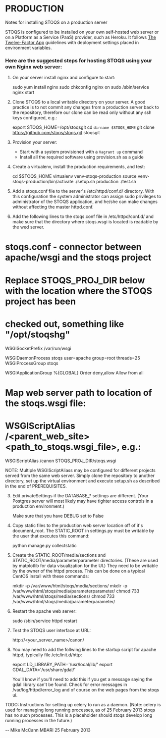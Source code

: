 PRODUCTION
==========

Notes for installing STOQS on a production server

STOQS is configured to be installed on your own self-hosted web server or on a 
Platform as a Service (PaaS) provider, such as Heroku. It follows
[The Twelve-Factor App](http://12factor.net/) guidelines with deployment 
settings placed in environment variables.

### Here are the suggested steps for hosting STOQS using your own Nginx web server:

1. On your server install nginx and configure to start:

    sudo yum install nginx
    sudo chkconfig nginx on
    sudo /sbin/service nginx start

2. Clone STOQS to a local writable directory on your server. A good practice
   is to not commit any changes from a production server back to the repository,
   therefore our clone can be read only without any ssh keys configured, e.g.:

    export STOQS_HOME=/opt/stoqsgit
    cd ``dirname $STOQS_HOME``
    git clone https://github.com/stoqs/stoqs.git stoqsgit

3. Provision your server: 
    * Start with a system provisioned with a `Vagrant up` command
    * Install all the required software using provision.sh as a guide

4. Create a virtualenv, install the production requirements, and test:
   
    cd $STOQS_HOME 
    virtualenv venv-stoqs-production
    source venv-stoqs-production/bin/activate
    ./setup.sh production
    ./test.sh
    
    
1. Add a stoqs.conf file to the server's /etc/httpd/conf.d/ directory.  With this 
   configuration the system administrator can assign sudo privileges to administrator
   of the STOQS application, and he/she can make changes without affecting the master
   httpd.conf.
   
   
2. Add the following lines to the stoqs.conf file in /etc/httpd/conf.d/ and make sure
   that the directory where stoqs.wsgi is located is readable by the wed server.

# stoqs.conf - connector between apache/wsgi and the stoqs project

# Replace STOQS_PROJ_DIR below with the location where the STOQS project has been 
# checked out, something like "/opt/stoqshg"

WSGISocketPrefix /var/run/wsgi

WSGIDaemonProcess stoqs user=apache group=root threads=25
WSGIProcessGroup stoqs

<Directory STOQS_PROJ_DIR>
    WSGIApplicationGroup %{GLOBAL}
    Order deny,allow
    Allow from all
</Directory>

# Map web server path to location of the stoqs.wsgi file:
# WSGIScriptAlias /<parent_web_site> <path_to_stoqs.wsgi_file>, e.g.:
WSGIScriptAlias /canon STOQS_PROJ_DIR/stoqs.wsgi


NOTE: Multiple WSGIScriptAliass may be configured for different projects served from the
      same web server.  Simply clone the repository to another directory, set up the
      virtual environment and execute setup.sh as described in the end of PREREQUISITES.

3. Edit privateSettings if the DATABASE_* settings are different.  (Your Postgres
   server will most likely may have tighter access controls in a production environment.)
   
   Make sure that you have DEBUG set to False
   
4. Copy static files to the production web server location off of it's document_root.
   The STATIC_ROOT in settings.py must be writable by the user that executes this command:

    python manage.py collectstatic


5. Create the STATIC_ROOT/media/sections and STATIC_ROOT/media/parameterparameter directories. 
   (These are used by matplotlib for data visualization for the UI.)  They need to be
   writable by the owner of the httpd process.  This can be done on a typical CentOS 
   install with these commands:

    mkdir -p /var/www/html/stoqs/media/sections/
    mkdir -p /var/www/html/stoqs/media/parameterparameter/
    chmod 733 /var/www/html/stoqs/media/sections/
    chmod 733 /var/www/html/stoqs/media/parameterparameter/


6. Restart the apache web server:

    sudo /sbin/service httpd restart


7. Test the STOQS user interface at URL:

    http://<your_server_name>/canon/


8. You may need to add the follwing lines to the startup script for apache httpd, typically file 
   /etc/init.d/http:

    export LD_LIBRARY_PATH='/usr/local/lib/'
    export GDAL_DATA='/usr/share/gdal/'
  
   You'll know if you'll need to add this if you get a message saying the gdal library can't be found.
   Check for error messages in /var/log/httpd/error_log and of course on the web pages from the stoqs ui.


TODO: Instructions for setting up celery to run as a daemon. (Note: celery is used for managing 
      long running processes, as of 25 February 2013 stoqs has no such processes.  This is a
      placeholder should stoqs develop long running processes in the future.)


--
Mike McCann
MBARI 25 February 2013
